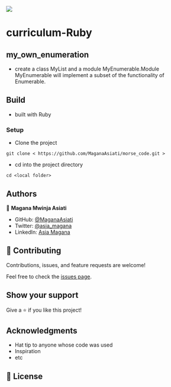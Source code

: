 ![](https://img.shields.io/badge/Microverse-blueviolet)

# curriculum-Ruby

## my_own_enumeration

- create a class MyList and a module MyEnumerable.Module MyEnumerable will implement a subset of the functionality of Enumerable.



## Build

- built with Ruby
### Setup

- Clone the project
```terminal
git clone < https://github.com/MaganaAsiati/morse_code.git >
```

- cd into the project directory
```terminal
cd <local folder>
```
## Authors

👤 **Magana Mwinja Asiati**

- GitHub: [@MaganaAsiati ](https://github.com/MaganaAsiati)
- Twitter: [@asia_magana](https://twitter.com/asia_magana)
- LinkedIn: [Asia Magana](https://www.linkedin.com/in/asia-magana-60b451200/)


## 🤝 Contributing

Contributions, issues, and feature requests are welcome!

Feel free to check the [issues page](../../issues/).

## Show your support

Give a ⭐️ if you like this project!

## Acknowledgments

- Hat tip to anyone whose code was used
- Inspiration
- etc

## 📝 License